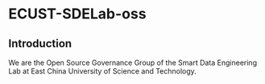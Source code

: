 # ECUST-SDELab-oss

## Introduction

We are the Open Source Governance Group of the Smart Data Engineering Lab at East China University of Science and Technology.
